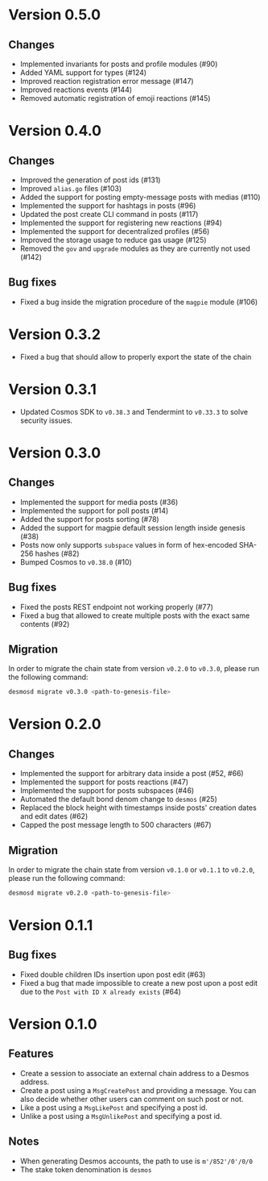# Version 0.5.0
## Changes
- Implemented invariants for posts and profile modules (#90)
- Added YAML support for types (#124)
- Improved reaction registration error message (#147)
- Improved reactions events (#144)
- Removed automatic registration of emoji reactions (#145)

# Version 0.4.0
## Changes
- Improved the generation of post ids (#131)
- Improved `alias.go` files (#103)
- Added the support for posting empty-message posts with medias (#110)
- Implemented the support for hashtags in posts (#96)
- Updated the post create CLI command in posts (#117)
- Implemented the support for registering new reactions (#94)
- Implemented the support for decentralized profiles (#56)
- Improved the storage usage to reduce gas usage (#125)
- Removed the `gov` and `upgrade` modules as they are currently not used (#142)

## Bug fixes
- Fixed a bug inside the migration procedure of the `magpie` module (#106)

# Version 0.3.2
- Fixed a bug that should allow to properly export the state of the chain

# Version 0.3.1
- Updated Cosmos SDK to `v0.38.3` and Tendermint to `v0.33.3` to solve security issues.

# Version 0.3.0
## Changes
- Implemented the support for media posts (#36)
- Implemented the support for poll posts  (#14) 
- Added the support for posts sorting (#78)
- Added the support for magpie default session length inside genesis (#38)
- Posts now only supports `subspace` values in form of hex-encoded SHA-256 hashes (#82)
- Bumped Cosmos to `v0.38.0` (#10)

## Bug fixes
- Fixed the posts REST endpoint not working properly (#77)
- Fixed a bug that allowed to create multiple posts with the exact same contents (#92) 

## Migration
In order to migrate the chain state from version `v0.2.0` to `v0.3.0`, please run the following command:

```bash
desmosd migrate v0.3.0 <path-to-genesis-file> 
```

# Version 0.2.0
## Changes
- Implemented the support for arbitrary data inside a post (#52, #66)
- Implemented the support for posts reactions (#47)
- Implemented the support for posts subspaces (#46)
- Automated the default bond denom change to `desmos` (#25)
- Replaced the block height with timestamps inside posts' creation dates and edit dates (#62)
- Capped the post message length to 500 characters (#67)

## Migration
In order to migrate the chain state from version `v0.1.0` or `v0.1.1` to `v0.2.0`, please run the following command:

```bash
desmosd migrate v0.2.0 <path-to-genesis-file> 
```

# Version 0.1.1
## Bug fixes
- Fixed double children IDs insertion upon post edit (#63)
- Fixed a bug that made impossible to create a new post upon a post edit due to the `Post with ID X already exists` (#64)

# Version 0.1.0
## Features
- Create a session to associate an external chain address to a Desmos address. 
- Create a post using a `MsgCreatePost` and providing a message. You can also decide whether other users can comment on such post or not. 
- Like a post using a `MsgLikePost` and specifying a post id. 
- Unlike a post using a `MsgUnlikePost` and specifying a post id.

## Notes
- When generating Desmos accounts, the path to use is `m'/852'/0'/0/0`
- The stake token denomination is `desmos`  
